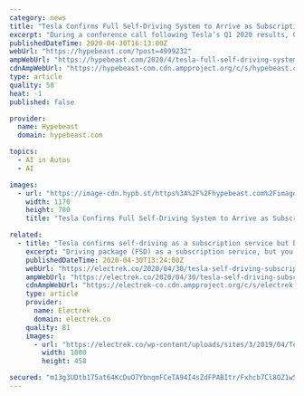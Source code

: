 ```yaml
---
category: news
title: "Tesla Confirms Full Self-Driving System to Arrive as Subscription Service"
excerpt: "During a conference call following Tesla’s Q1 2020 results, CEO Elon Musk announced that the company’s Full Self-Driving System will be available as a monthly subscription service later this year. In February of last year,"
publishedDateTime: 2020-04-30T16:13:00Z
webUrl: "https://hypebeast.com/?post=4999232"
ampWebUrl: "https://hypebeast.com/2020/4/tesla-full-self-driving-system-subscription-service?amp=1"
cdnAmpWebUrl: "https://hypebeast-com.cdn.ampproject.org/c/s/hypebeast.com/2020/4/tesla-full-self-driving-system-subscription-service?amp=1"
type: article
quality: 58
heat: -1
published: false

provider:
  name: Hypebeast
  domain: hypebeast.com

topics:
  - AI in Autos
  - AI

images:
  - url: "https://image-cdn.hypb.st/https%3A%2F%2Fhypebeast.com%2Fimage%2F2020%2F04%2Ftesla-full-self-driving-system-subscription-service-1.jpg?quality=95&w=1170&cbr=1&q=90&fit=max"
    width: 1170
    height: 780
    title: "Tesla Confirms Full Self-Driving System to Arrive as Subscription Service"

related:
  - title: "Tesla confirms self-driving as a subscription service but brace yourself for the price"
    excerpt: "Driving package (FSD) as a subscription service, but you should brace yourself for the price. We reported earlier this week that Tesla is working on a pay-as-you-go subscription for its self-driving package based on some code that leaked in Tesla’s in-app purchase system."
    publishedDateTime: 2020-04-30T13:24:00Z
    webUrl: "https://electrek.co/2020/04/30/tesla-self-driving-subscription-service-price/"
    ampWebUrl: "https://electrek.co/2020/04/30/tesla-self-driving-subscription-service-price/amp/"
    cdnAmpWebUrl: "https://electrek-co.cdn.ampproject.org/c/s/electrek.co/2020/04/30/tesla-self-driving-subscription-service-price/amp/"
    type: article
    provider:
      name: Electrek
      domain: electrek.co
    quality: 81
    images:
      - url: "https://electrek.co/wp-content/uploads/sites/3/2019/04/Tesla-self-driving.jpg?quality=82&strip=all&w=1000"
        width: 1000
        height: 458

secured: "m13g3UDtb175at64KcDuO7YbnqmFCeTA94I4sZdFPABItr/Fxhcb7Cl8OZ1w5dpfoIM8ndevol8KZNDAoeiMaW006NRuwhM2usJDAK21HJEMua2yj+1ZE2Mkonf0IqB3+RYLYfZF0U/PSXRXLhesEhXXg3NjuYU4X0YeuS19jm5EAhyXUJ497MLyV/aKa4W6Rik9Po6ZeOJOTpkUzb5InYMchIx7e/y2a2tpbntdJ3eWeTTuKQzhX30T0165nqa4LUis7qCq545aJ8as8osiJBzPf1aglUtNhMMkO7IxTbpaQIUpRKOh7i02QJrb+0wjytS8diXi/hUMMcD04wm79sTsc0QVrARWuNCpMj+PjzdARmSxJNTMjSd2l+dAaYGOyALbGUw+NWQsd+kjOOR7+XMku1CsR1AvBzSBAoTOcR7diRWTIMiykTllMTkdlZjpdNfi4Rm2CEl/H2EenW2zcc8a3/ZpBf7QZqAAv9rtexo=;16w1+AsjfoQg6lwUwl8mTw=="
---
```


